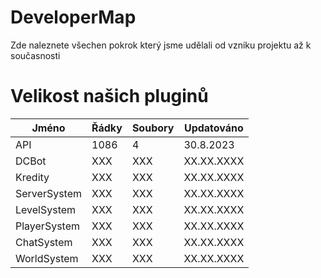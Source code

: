 # DeveloperMap
Zde naleznete všechen pokrok který jsme udělali od vzniku projektu až k současnosti


# Velikost našich pluginů

| Jméno | Řádky | Soubory | Updatováno |
| ------- | ------- | --------- | ---------------- |
| API | 1086 | 4 | 30.8.2023 |
| DCBot | XXX | XXX | XX.XX.XXXX |
| Kredity | XXX | XXX | XX.XX.XXXX |
| ServerSystem | XXX | XXX | XX.XX.XXXX |
| LevelSystem | XXX | XXX | XX.XX.XXXX |
| PlayerSystem | XXX | XXX | XX.XX.XXXX |
| ChatSystem | XXX | XXX | XX.XX.XXXX |
| WorldSystem | XXX | XXX | XX.XX.XXXX |

